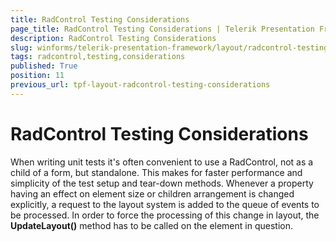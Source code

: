 ```yaml
---
title: RadControl Testing Considerations
page_title: RadControl Testing Considerations | Telerik Presentation Framework
description: RadControl Testing Considerations
slug: winforms/telerik-presentation-framework/layout/radcontrol-testing-considerations
tags: radcontrol,testing,considerations
published: True
position: 11
previous_url: tpf-layout-radcontrol-testing-considerations
---
```


# RadControl Testing Considerations

When writing unit tests it's often convenient to use a RadControl, not as a child of a form, but standalone. This makes for faster performance and simplicity of the test setup and tear-down methods. Whenever a property having an effect on element size or children arrangement is changed explicitly, a request to the layout system is added to the queue of events to be processed. In order to force the processing of this change in layout, the __UpdateLayout()__ method has to be called on the element in question.
